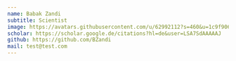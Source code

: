 ```yaml
---
name: Babak Zandi
subtitle: Scientist
image: https://avatars.githubusercontent.com/u/62992112?s=460&u=1c9f906ad8f9e8dc5b88889eafc9deac18e441b2&v=4
scholar: https://scholar.google.de/citations?hl=de&user=LSA7SdAAAAAJ
github: https://github.com/BZandi
mail: test@test.com
---
```

